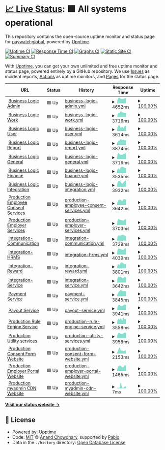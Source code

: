 # [📈 Live Status](https://paywatchglobal.github.io/upptime): <!--live status--> **🟩 All systems operational**

This repository contains the open-source uptime monitor and status page for [paywatchglobal](https://paywatchglobal.github.io/upptime), powered by [Upptime](https://github.com/upptime/upptime).

[![Uptime CI](https://github.com/paywatchglobal/upptime/workflows/Uptime%20CI/badge.svg)](https://github.com/paywatchglobal/upptime/actions?query=workflow%3A%22Uptime+CI%22)
[![Response Time CI](https://github.com/paywatchglobal/upptime/workflows/Response%20Time%20CI/badge.svg)](https://github.com/paywatchglobal/upptime/actions?query=workflow%3A%22Response+Time+CI%22)
[![Graphs CI](https://github.com/paywatchglobal/upptime/workflows/Graphs%20CI/badge.svg)](https://github.com/paywatchglobal/upptime/actions?query=workflow%3A%22Graphs+CI%22)
[![Static Site CI](https://github.com/paywatchglobal/upptime/workflows/Static%20Site%20CI/badge.svg)](https://github.com/paywatchglobal/upptime/actions?query=workflow%3A%22Static+Site+CI%22)
[![Summary CI](https://github.com/paywatchglobal/upptime/workflows/Summary%20CI/badge.svg)](https://github.com/paywatchglobal/upptime/actions?query=workflow%3A%22Summary+CI%22)

With [Upptime](https://upptime.js.org), you can get your own unlimited and free uptime monitor and status page, powered entirely by a GitHub repository. We use [Issues](https://github.com/paywatchglobal/upptime/issues) as incident reports, [Actions](https://github.com/paywatchglobal/upptime/actions) as uptime monitors, and [Pages](https://paywatchglobal.github.io/upptime) for the status page.

<!--start: status pages-->
<!-- This summary is generated by Upptime (https://github.com/upptime/upptime) -->
<!-- Do not edit this manually, your changes will be overwritten -->
<!-- prettier-ignore -->
| URL | Status | History | Response Time | Uptime |
| --- | ------ | ------- | ------------- | ------ |
| <img alt="" src="https://icons.duckduckgo.com/ip3/20.24.157.72.ico" height="13"> [Business Logic Admin](https://20.24.157.72/agghealth/health) | 🟩 Up | [business-logic-admin.yml](https://github.com/paywatchglobal/upptime/commits/HEAD/history/business-logic-admin.yml) | <details><summary><img alt="Response time graph" src="./graphs/business-logic-admin/response-time-week.png" height="20"> 4652ms</summary><br><a href="https://paywatchglobal.github.io/upptime/history/business-logic-admin"><img alt="Response time 4304" src="https://img.shields.io/endpoint?url=https%3A%2F%2Fraw.githubusercontent.com%2Fpaywatchglobal%2Fupptime%2FHEAD%2Fapi%2Fbusiness-logic-admin%2Fresponse-time.json"></a><br><a href="https://paywatchglobal.github.io/upptime/history/business-logic-admin"><img alt="24-hour response time 4383" src="https://img.shields.io/endpoint?url=https%3A%2F%2Fraw.githubusercontent.com%2Fpaywatchglobal%2Fupptime%2FHEAD%2Fapi%2Fbusiness-logic-admin%2Fresponse-time-day.json"></a><br><a href="https://paywatchglobal.github.io/upptime/history/business-logic-admin"><img alt="7-day response time 4652" src="https://img.shields.io/endpoint?url=https%3A%2F%2Fraw.githubusercontent.com%2Fpaywatchglobal%2Fupptime%2FHEAD%2Fapi%2Fbusiness-logic-admin%2Fresponse-time-week.json"></a><br><a href="https://paywatchglobal.github.io/upptime/history/business-logic-admin"><img alt="30-day response time 4304" src="https://img.shields.io/endpoint?url=https%3A%2F%2Fraw.githubusercontent.com%2Fpaywatchglobal%2Fupptime%2FHEAD%2Fapi%2Fbusiness-logic-admin%2Fresponse-time-month.json"></a><br><a href="https://paywatchglobal.github.io/upptime/history/business-logic-admin"><img alt="1-year response time 4304" src="https://img.shields.io/endpoint?url=https%3A%2F%2Fraw.githubusercontent.com%2Fpaywatchglobal%2Fupptime%2FHEAD%2Fapi%2Fbusiness-logic-admin%2Fresponse-time-year.json"></a></details> | <details><summary><a href="https://paywatchglobal.github.io/upptime/history/business-logic-admin">100.00%</a></summary><a href="https://paywatchglobal.github.io/upptime/history/business-logic-admin"><img alt="All-time uptime 100.00%" src="https://img.shields.io/endpoint?url=https%3A%2F%2Fraw.githubusercontent.com%2Fpaywatchglobal%2Fupptime%2FHEAD%2Fapi%2Fbusiness-logic-admin%2Fuptime.json"></a><br><a href="https://paywatchglobal.github.io/upptime/history/business-logic-admin"><img alt="24-hour uptime 100.00%" src="https://img.shields.io/endpoint?url=https%3A%2F%2Fraw.githubusercontent.com%2Fpaywatchglobal%2Fupptime%2FHEAD%2Fapi%2Fbusiness-logic-admin%2Fuptime-day.json"></a><br><a href="https://paywatchglobal.github.io/upptime/history/business-logic-admin"><img alt="7-day uptime 100.00%" src="https://img.shields.io/endpoint?url=https%3A%2F%2Fraw.githubusercontent.com%2Fpaywatchglobal%2Fupptime%2FHEAD%2Fapi%2Fbusiness-logic-admin%2Fuptime-week.json"></a><br><a href="https://paywatchglobal.github.io/upptime/history/business-logic-admin"><img alt="30-day uptime 100.00%" src="https://img.shields.io/endpoint?url=https%3A%2F%2Fraw.githubusercontent.com%2Fpaywatchglobal%2Fupptime%2FHEAD%2Fapi%2Fbusiness-logic-admin%2Fuptime-month.json"></a><br><a href="https://paywatchglobal.github.io/upptime/history/business-logic-admin"><img alt="1-year uptime 100.00%" src="https://img.shields.io/endpoint?url=https%3A%2F%2Fraw.githubusercontent.com%2Fpaywatchglobal%2Fupptime%2FHEAD%2Fapi%2Fbusiness-logic-admin%2Fuptime-year.json"></a></details>
| <img alt="" src="https://icons.duckduckgo.com/ip3/20.24.157.72.ico" height="13"> [Business Logic Work](https://20.24.157.72/agghealth/health) | 🟩 Up | [business-logic-work.yml](https://github.com/paywatchglobal/upptime/commits/HEAD/history/business-logic-work.yml) | <details><summary><img alt="Response time graph" src="./graphs/business-logic-work/response-time-week.png" height="20"> 3716ms</summary><br><a href="https://paywatchglobal.github.io/upptime/history/business-logic-work"><img alt="Response time 3655" src="https://img.shields.io/endpoint?url=https%3A%2F%2Fraw.githubusercontent.com%2Fpaywatchglobal%2Fupptime%2FHEAD%2Fapi%2Fbusiness-logic-work%2Fresponse-time.json"></a><br><a href="https://paywatchglobal.github.io/upptime/history/business-logic-work"><img alt="24-hour response time 3467" src="https://img.shields.io/endpoint?url=https%3A%2F%2Fraw.githubusercontent.com%2Fpaywatchglobal%2Fupptime%2FHEAD%2Fapi%2Fbusiness-logic-work%2Fresponse-time-day.json"></a><br><a href="https://paywatchglobal.github.io/upptime/history/business-logic-work"><img alt="7-day response time 3716" src="https://img.shields.io/endpoint?url=https%3A%2F%2Fraw.githubusercontent.com%2Fpaywatchglobal%2Fupptime%2FHEAD%2Fapi%2Fbusiness-logic-work%2Fresponse-time-week.json"></a><br><a href="https://paywatchglobal.github.io/upptime/history/business-logic-work"><img alt="30-day response time 3655" src="https://img.shields.io/endpoint?url=https%3A%2F%2Fraw.githubusercontent.com%2Fpaywatchglobal%2Fupptime%2FHEAD%2Fapi%2Fbusiness-logic-work%2Fresponse-time-month.json"></a><br><a href="https://paywatchglobal.github.io/upptime/history/business-logic-work"><img alt="1-year response time 3655" src="https://img.shields.io/endpoint?url=https%3A%2F%2Fraw.githubusercontent.com%2Fpaywatchglobal%2Fupptime%2FHEAD%2Fapi%2Fbusiness-logic-work%2Fresponse-time-year.json"></a></details> | <details><summary><a href="https://paywatchglobal.github.io/upptime/history/business-logic-work">100.00%</a></summary><a href="https://paywatchglobal.github.io/upptime/history/business-logic-work"><img alt="All-time uptime 100.00%" src="https://img.shields.io/endpoint?url=https%3A%2F%2Fraw.githubusercontent.com%2Fpaywatchglobal%2Fupptime%2FHEAD%2Fapi%2Fbusiness-logic-work%2Fuptime.json"></a><br><a href="https://paywatchglobal.github.io/upptime/history/business-logic-work"><img alt="24-hour uptime 100.00%" src="https://img.shields.io/endpoint?url=https%3A%2F%2Fraw.githubusercontent.com%2Fpaywatchglobal%2Fupptime%2FHEAD%2Fapi%2Fbusiness-logic-work%2Fuptime-day.json"></a><br><a href="https://paywatchglobal.github.io/upptime/history/business-logic-work"><img alt="7-day uptime 100.00%" src="https://img.shields.io/endpoint?url=https%3A%2F%2Fraw.githubusercontent.com%2Fpaywatchglobal%2Fupptime%2FHEAD%2Fapi%2Fbusiness-logic-work%2Fuptime-week.json"></a><br><a href="https://paywatchglobal.github.io/upptime/history/business-logic-work"><img alt="30-day uptime 100.00%" src="https://img.shields.io/endpoint?url=https%3A%2F%2Fraw.githubusercontent.com%2Fpaywatchglobal%2Fupptime%2FHEAD%2Fapi%2Fbusiness-logic-work%2Fuptime-month.json"></a><br><a href="https://paywatchglobal.github.io/upptime/history/business-logic-work"><img alt="1-year uptime 100.00%" src="https://img.shields.io/endpoint?url=https%3A%2F%2Fraw.githubusercontent.com%2Fpaywatchglobal%2Fupptime%2FHEAD%2Fapi%2Fbusiness-logic-work%2Fuptime-year.json"></a></details>
| <img alt="" src="https://icons.duckduckgo.com/ip3/20.24.157.72.ico" height="13"> [Business Logic User](https://20.24.157.72/agghealth/health) | 🟩 Up | [business-logic-user.yml](https://github.com/paywatchglobal/upptime/commits/HEAD/history/business-logic-user.yml) | <details><summary><img alt="Response time graph" src="./graphs/business-logic-user/response-time-week.png" height="20"> 3614ms</summary><br><a href="https://paywatchglobal.github.io/upptime/history/business-logic-user"><img alt="Response time 3615" src="https://img.shields.io/endpoint?url=https%3A%2F%2Fraw.githubusercontent.com%2Fpaywatchglobal%2Fupptime%2FHEAD%2Fapi%2Fbusiness-logic-user%2Fresponse-time.json"></a><br><a href="https://paywatchglobal.github.io/upptime/history/business-logic-user"><img alt="24-hour response time 4244" src="https://img.shields.io/endpoint?url=https%3A%2F%2Fraw.githubusercontent.com%2Fpaywatchglobal%2Fupptime%2FHEAD%2Fapi%2Fbusiness-logic-user%2Fresponse-time-day.json"></a><br><a href="https://paywatchglobal.github.io/upptime/history/business-logic-user"><img alt="7-day response time 3614" src="https://img.shields.io/endpoint?url=https%3A%2F%2Fraw.githubusercontent.com%2Fpaywatchglobal%2Fupptime%2FHEAD%2Fapi%2Fbusiness-logic-user%2Fresponse-time-week.json"></a><br><a href="https://paywatchglobal.github.io/upptime/history/business-logic-user"><img alt="30-day response time 3615" src="https://img.shields.io/endpoint?url=https%3A%2F%2Fraw.githubusercontent.com%2Fpaywatchglobal%2Fupptime%2FHEAD%2Fapi%2Fbusiness-logic-user%2Fresponse-time-month.json"></a><br><a href="https://paywatchglobal.github.io/upptime/history/business-logic-user"><img alt="1-year response time 3615" src="https://img.shields.io/endpoint?url=https%3A%2F%2Fraw.githubusercontent.com%2Fpaywatchglobal%2Fupptime%2FHEAD%2Fapi%2Fbusiness-logic-user%2Fresponse-time-year.json"></a></details> | <details><summary><a href="https://paywatchglobal.github.io/upptime/history/business-logic-user">100.00%</a></summary><a href="https://paywatchglobal.github.io/upptime/history/business-logic-user"><img alt="All-time uptime 100.00%" src="https://img.shields.io/endpoint?url=https%3A%2F%2Fraw.githubusercontent.com%2Fpaywatchglobal%2Fupptime%2FHEAD%2Fapi%2Fbusiness-logic-user%2Fuptime.json"></a><br><a href="https://paywatchglobal.github.io/upptime/history/business-logic-user"><img alt="24-hour uptime 100.00%" src="https://img.shields.io/endpoint?url=https%3A%2F%2Fraw.githubusercontent.com%2Fpaywatchglobal%2Fupptime%2FHEAD%2Fapi%2Fbusiness-logic-user%2Fuptime-day.json"></a><br><a href="https://paywatchglobal.github.io/upptime/history/business-logic-user"><img alt="7-day uptime 100.00%" src="https://img.shields.io/endpoint?url=https%3A%2F%2Fraw.githubusercontent.com%2Fpaywatchglobal%2Fupptime%2FHEAD%2Fapi%2Fbusiness-logic-user%2Fuptime-week.json"></a><br><a href="https://paywatchglobal.github.io/upptime/history/business-logic-user"><img alt="30-day uptime 100.00%" src="https://img.shields.io/endpoint?url=https%3A%2F%2Fraw.githubusercontent.com%2Fpaywatchglobal%2Fupptime%2FHEAD%2Fapi%2Fbusiness-logic-user%2Fuptime-month.json"></a><br><a href="https://paywatchglobal.github.io/upptime/history/business-logic-user"><img alt="1-year uptime 100.00%" src="https://img.shields.io/endpoint?url=https%3A%2F%2Fraw.githubusercontent.com%2Fpaywatchglobal%2Fupptime%2FHEAD%2Fapi%2Fbusiness-logic-user%2Fuptime-year.json"></a></details>
| <img alt="" src="https://icons.duckduckgo.com/ip3/20.24.157.72.ico" height="13"> [Business Logic Report](https://20.24.157.72/agghealth/health) | 🟩 Up | [business-logic-report.yml](https://github.com/paywatchglobal/upptime/commits/HEAD/history/business-logic-report.yml) | <details><summary><img alt="Response time graph" src="./graphs/business-logic-report/response-time-week.png" height="20"> 3874ms</summary><br><a href="https://paywatchglobal.github.io/upptime/history/business-logic-report"><img alt="Response time 3921" src="https://img.shields.io/endpoint?url=https%3A%2F%2Fraw.githubusercontent.com%2Fpaywatchglobal%2Fupptime%2FHEAD%2Fapi%2Fbusiness-logic-report%2Fresponse-time.json"></a><br><a href="https://paywatchglobal.github.io/upptime/history/business-logic-report"><img alt="24-hour response time 3684" src="https://img.shields.io/endpoint?url=https%3A%2F%2Fraw.githubusercontent.com%2Fpaywatchglobal%2Fupptime%2FHEAD%2Fapi%2Fbusiness-logic-report%2Fresponse-time-day.json"></a><br><a href="https://paywatchglobal.github.io/upptime/history/business-logic-report"><img alt="7-day response time 3874" src="https://img.shields.io/endpoint?url=https%3A%2F%2Fraw.githubusercontent.com%2Fpaywatchglobal%2Fupptime%2FHEAD%2Fapi%2Fbusiness-logic-report%2Fresponse-time-week.json"></a><br><a href="https://paywatchglobal.github.io/upptime/history/business-logic-report"><img alt="30-day response time 3921" src="https://img.shields.io/endpoint?url=https%3A%2F%2Fraw.githubusercontent.com%2Fpaywatchglobal%2Fupptime%2FHEAD%2Fapi%2Fbusiness-logic-report%2Fresponse-time-month.json"></a><br><a href="https://paywatchglobal.github.io/upptime/history/business-logic-report"><img alt="1-year response time 3921" src="https://img.shields.io/endpoint?url=https%3A%2F%2Fraw.githubusercontent.com%2Fpaywatchglobal%2Fupptime%2FHEAD%2Fapi%2Fbusiness-logic-report%2Fresponse-time-year.json"></a></details> | <details><summary><a href="https://paywatchglobal.github.io/upptime/history/business-logic-report">100.00%</a></summary><a href="https://paywatchglobal.github.io/upptime/history/business-logic-report"><img alt="All-time uptime 100.00%" src="https://img.shields.io/endpoint?url=https%3A%2F%2Fraw.githubusercontent.com%2Fpaywatchglobal%2Fupptime%2FHEAD%2Fapi%2Fbusiness-logic-report%2Fuptime.json"></a><br><a href="https://paywatchglobal.github.io/upptime/history/business-logic-report"><img alt="24-hour uptime 100.00%" src="https://img.shields.io/endpoint?url=https%3A%2F%2Fraw.githubusercontent.com%2Fpaywatchglobal%2Fupptime%2FHEAD%2Fapi%2Fbusiness-logic-report%2Fuptime-day.json"></a><br><a href="https://paywatchglobal.github.io/upptime/history/business-logic-report"><img alt="7-day uptime 100.00%" src="https://img.shields.io/endpoint?url=https%3A%2F%2Fraw.githubusercontent.com%2Fpaywatchglobal%2Fupptime%2FHEAD%2Fapi%2Fbusiness-logic-report%2Fuptime-week.json"></a><br><a href="https://paywatchglobal.github.io/upptime/history/business-logic-report"><img alt="30-day uptime 100.00%" src="https://img.shields.io/endpoint?url=https%3A%2F%2Fraw.githubusercontent.com%2Fpaywatchglobal%2Fupptime%2FHEAD%2Fapi%2Fbusiness-logic-report%2Fuptime-month.json"></a><br><a href="https://paywatchglobal.github.io/upptime/history/business-logic-report"><img alt="1-year uptime 100.00%" src="https://img.shields.io/endpoint?url=https%3A%2F%2Fraw.githubusercontent.com%2Fpaywatchglobal%2Fupptime%2FHEAD%2Fapi%2Fbusiness-logic-report%2Fuptime-year.json"></a></details>
| <img alt="" src="https://icons.duckduckgo.com/ip3/20.24.157.72.ico" height="13"> [Business Logic General](https://20.24.157.72/agghealth/health) | 🟩 Up | [business-logic-general.yml](https://github.com/paywatchglobal/upptime/commits/HEAD/history/business-logic-general.yml) | <details><summary><img alt="Response time graph" src="./graphs/business-logic-general/response-time-week.png" height="20"> 3716ms</summary><br><a href="https://paywatchglobal.github.io/upptime/history/business-logic-general"><img alt="Response time 3685" src="https://img.shields.io/endpoint?url=https%3A%2F%2Fraw.githubusercontent.com%2Fpaywatchglobal%2Fupptime%2FHEAD%2Fapi%2Fbusiness-logic-general%2Fresponse-time.json"></a><br><a href="https://paywatchglobal.github.io/upptime/history/business-logic-general"><img alt="24-hour response time 4259" src="https://img.shields.io/endpoint?url=https%3A%2F%2Fraw.githubusercontent.com%2Fpaywatchglobal%2Fupptime%2FHEAD%2Fapi%2Fbusiness-logic-general%2Fresponse-time-day.json"></a><br><a href="https://paywatchglobal.github.io/upptime/history/business-logic-general"><img alt="7-day response time 3716" src="https://img.shields.io/endpoint?url=https%3A%2F%2Fraw.githubusercontent.com%2Fpaywatchglobal%2Fupptime%2FHEAD%2Fapi%2Fbusiness-logic-general%2Fresponse-time-week.json"></a><br><a href="https://paywatchglobal.github.io/upptime/history/business-logic-general"><img alt="30-day response time 3685" src="https://img.shields.io/endpoint?url=https%3A%2F%2Fraw.githubusercontent.com%2Fpaywatchglobal%2Fupptime%2FHEAD%2Fapi%2Fbusiness-logic-general%2Fresponse-time-month.json"></a><br><a href="https://paywatchglobal.github.io/upptime/history/business-logic-general"><img alt="1-year response time 3685" src="https://img.shields.io/endpoint?url=https%3A%2F%2Fraw.githubusercontent.com%2Fpaywatchglobal%2Fupptime%2FHEAD%2Fapi%2Fbusiness-logic-general%2Fresponse-time-year.json"></a></details> | <details><summary><a href="https://paywatchglobal.github.io/upptime/history/business-logic-general">100.00%</a></summary><a href="https://paywatchglobal.github.io/upptime/history/business-logic-general"><img alt="All-time uptime 100.00%" src="https://img.shields.io/endpoint?url=https%3A%2F%2Fraw.githubusercontent.com%2Fpaywatchglobal%2Fupptime%2FHEAD%2Fapi%2Fbusiness-logic-general%2Fuptime.json"></a><br><a href="https://paywatchglobal.github.io/upptime/history/business-logic-general"><img alt="24-hour uptime 100.00%" src="https://img.shields.io/endpoint?url=https%3A%2F%2Fraw.githubusercontent.com%2Fpaywatchglobal%2Fupptime%2FHEAD%2Fapi%2Fbusiness-logic-general%2Fuptime-day.json"></a><br><a href="https://paywatchglobal.github.io/upptime/history/business-logic-general"><img alt="7-day uptime 100.00%" src="https://img.shields.io/endpoint?url=https%3A%2F%2Fraw.githubusercontent.com%2Fpaywatchglobal%2Fupptime%2FHEAD%2Fapi%2Fbusiness-logic-general%2Fuptime-week.json"></a><br><a href="https://paywatchglobal.github.io/upptime/history/business-logic-general"><img alt="30-day uptime 100.00%" src="https://img.shields.io/endpoint?url=https%3A%2F%2Fraw.githubusercontent.com%2Fpaywatchglobal%2Fupptime%2FHEAD%2Fapi%2Fbusiness-logic-general%2Fuptime-month.json"></a><br><a href="https://paywatchglobal.github.io/upptime/history/business-logic-general"><img alt="1-year uptime 100.00%" src="https://img.shields.io/endpoint?url=https%3A%2F%2Fraw.githubusercontent.com%2Fpaywatchglobal%2Fupptime%2FHEAD%2Fapi%2Fbusiness-logic-general%2Fuptime-year.json"></a></details>
| <img alt="" src="https://icons.duckduckgo.com/ip3/20.24.157.72.ico" height="13"> [Business Logic Finance](https://20.24.157.72/agghealth/health) | 🟩 Up | [business-logic-finance.yml](https://github.com/paywatchglobal/upptime/commits/HEAD/history/business-logic-finance.yml) | <details><summary><img alt="Response time graph" src="./graphs/business-logic-finance/response-time-week.png" height="20"> 3535ms</summary><br><a href="https://paywatchglobal.github.io/upptime/history/business-logic-finance"><img alt="Response time 3646" src="https://img.shields.io/endpoint?url=https%3A%2F%2Fraw.githubusercontent.com%2Fpaywatchglobal%2Fupptime%2FHEAD%2Fapi%2Fbusiness-logic-finance%2Fresponse-time.json"></a><br><a href="https://paywatchglobal.github.io/upptime/history/business-logic-finance"><img alt="24-hour response time 3075" src="https://img.shields.io/endpoint?url=https%3A%2F%2Fraw.githubusercontent.com%2Fpaywatchglobal%2Fupptime%2FHEAD%2Fapi%2Fbusiness-logic-finance%2Fresponse-time-day.json"></a><br><a href="https://paywatchglobal.github.io/upptime/history/business-logic-finance"><img alt="7-day response time 3535" src="https://img.shields.io/endpoint?url=https%3A%2F%2Fraw.githubusercontent.com%2Fpaywatchglobal%2Fupptime%2FHEAD%2Fapi%2Fbusiness-logic-finance%2Fresponse-time-week.json"></a><br><a href="https://paywatchglobal.github.io/upptime/history/business-logic-finance"><img alt="30-day response time 3646" src="https://img.shields.io/endpoint?url=https%3A%2F%2Fraw.githubusercontent.com%2Fpaywatchglobal%2Fupptime%2FHEAD%2Fapi%2Fbusiness-logic-finance%2Fresponse-time-month.json"></a><br><a href="https://paywatchglobal.github.io/upptime/history/business-logic-finance"><img alt="1-year response time 3646" src="https://img.shields.io/endpoint?url=https%3A%2F%2Fraw.githubusercontent.com%2Fpaywatchglobal%2Fupptime%2FHEAD%2Fapi%2Fbusiness-logic-finance%2Fresponse-time-year.json"></a></details> | <details><summary><a href="https://paywatchglobal.github.io/upptime/history/business-logic-finance">100.00%</a></summary><a href="https://paywatchglobal.github.io/upptime/history/business-logic-finance"><img alt="All-time uptime 100.00%" src="https://img.shields.io/endpoint?url=https%3A%2F%2Fraw.githubusercontent.com%2Fpaywatchglobal%2Fupptime%2FHEAD%2Fapi%2Fbusiness-logic-finance%2Fuptime.json"></a><br><a href="https://paywatchglobal.github.io/upptime/history/business-logic-finance"><img alt="24-hour uptime 100.00%" src="https://img.shields.io/endpoint?url=https%3A%2F%2Fraw.githubusercontent.com%2Fpaywatchglobal%2Fupptime%2FHEAD%2Fapi%2Fbusiness-logic-finance%2Fuptime-day.json"></a><br><a href="https://paywatchglobal.github.io/upptime/history/business-logic-finance"><img alt="7-day uptime 100.00%" src="https://img.shields.io/endpoint?url=https%3A%2F%2Fraw.githubusercontent.com%2Fpaywatchglobal%2Fupptime%2FHEAD%2Fapi%2Fbusiness-logic-finance%2Fuptime-week.json"></a><br><a href="https://paywatchglobal.github.io/upptime/history/business-logic-finance"><img alt="30-day uptime 100.00%" src="https://img.shields.io/endpoint?url=https%3A%2F%2Fraw.githubusercontent.com%2Fpaywatchglobal%2Fupptime%2FHEAD%2Fapi%2Fbusiness-logic-finance%2Fuptime-month.json"></a><br><a href="https://paywatchglobal.github.io/upptime/history/business-logic-finance"><img alt="1-year uptime 100.00%" src="https://img.shields.io/endpoint?url=https%3A%2F%2Fraw.githubusercontent.com%2Fpaywatchglobal%2Fupptime%2FHEAD%2Fapi%2Fbusiness-logic-finance%2Fuptime-year.json"></a></details>
| <img alt="" src="https://icons.duckduckgo.com/ip3/20.24.157.72.ico" height="13"> [Business Logic Integration](https://20.24.157.72/agghealth/health) | 🟩 Up | [business-logic-integration.yml](https://github.com/paywatchglobal/upptime/commits/HEAD/history/business-logic-integration.yml) | <details><summary><img alt="Response time graph" src="./graphs/business-logic-integration/response-time-week.png" height="20"> 3932ms</summary><br><a href="https://paywatchglobal.github.io/upptime/history/business-logic-integration"><img alt="Response time 3745" src="https://img.shields.io/endpoint?url=https%3A%2F%2Fraw.githubusercontent.com%2Fpaywatchglobal%2Fupptime%2FHEAD%2Fapi%2Fbusiness-logic-integration%2Fresponse-time.json"></a><br><a href="https://paywatchglobal.github.io/upptime/history/business-logic-integration"><img alt="24-hour response time 4444" src="https://img.shields.io/endpoint?url=https%3A%2F%2Fraw.githubusercontent.com%2Fpaywatchglobal%2Fupptime%2FHEAD%2Fapi%2Fbusiness-logic-integration%2Fresponse-time-day.json"></a><br><a href="https://paywatchglobal.github.io/upptime/history/business-logic-integration"><img alt="7-day response time 3932" src="https://img.shields.io/endpoint?url=https%3A%2F%2Fraw.githubusercontent.com%2Fpaywatchglobal%2Fupptime%2FHEAD%2Fapi%2Fbusiness-logic-integration%2Fresponse-time-week.json"></a><br><a href="https://paywatchglobal.github.io/upptime/history/business-logic-integration"><img alt="30-day response time 3745" src="https://img.shields.io/endpoint?url=https%3A%2F%2Fraw.githubusercontent.com%2Fpaywatchglobal%2Fupptime%2FHEAD%2Fapi%2Fbusiness-logic-integration%2Fresponse-time-month.json"></a><br><a href="https://paywatchglobal.github.io/upptime/history/business-logic-integration"><img alt="1-year response time 3745" src="https://img.shields.io/endpoint?url=https%3A%2F%2Fraw.githubusercontent.com%2Fpaywatchglobal%2Fupptime%2FHEAD%2Fapi%2Fbusiness-logic-integration%2Fresponse-time-year.json"></a></details> | <details><summary><a href="https://paywatchglobal.github.io/upptime/history/business-logic-integration">100.00%</a></summary><a href="https://paywatchglobal.github.io/upptime/history/business-logic-integration"><img alt="All-time uptime 100.00%" src="https://img.shields.io/endpoint?url=https%3A%2F%2Fraw.githubusercontent.com%2Fpaywatchglobal%2Fupptime%2FHEAD%2Fapi%2Fbusiness-logic-integration%2Fuptime.json"></a><br><a href="https://paywatchglobal.github.io/upptime/history/business-logic-integration"><img alt="24-hour uptime 100.00%" src="https://img.shields.io/endpoint?url=https%3A%2F%2Fraw.githubusercontent.com%2Fpaywatchglobal%2Fupptime%2FHEAD%2Fapi%2Fbusiness-logic-integration%2Fuptime-day.json"></a><br><a href="https://paywatchglobal.github.io/upptime/history/business-logic-integration"><img alt="7-day uptime 100.00%" src="https://img.shields.io/endpoint?url=https%3A%2F%2Fraw.githubusercontent.com%2Fpaywatchglobal%2Fupptime%2FHEAD%2Fapi%2Fbusiness-logic-integration%2Fuptime-week.json"></a><br><a href="https://paywatchglobal.github.io/upptime/history/business-logic-integration"><img alt="30-day uptime 100.00%" src="https://img.shields.io/endpoint?url=https%3A%2F%2Fraw.githubusercontent.com%2Fpaywatchglobal%2Fupptime%2FHEAD%2Fapi%2Fbusiness-logic-integration%2Fuptime-month.json"></a><br><a href="https://paywatchglobal.github.io/upptime/history/business-logic-integration"><img alt="1-year uptime 100.00%" src="https://img.shields.io/endpoint?url=https%3A%2F%2Fraw.githubusercontent.com%2Fpaywatchglobal%2Fupptime%2FHEAD%2Fapi%2Fbusiness-logic-integration%2Fuptime-year.json"></a></details>
| <img alt="" src="https://icons.duckduckgo.com/ip3/20.24.157.72.ico" height="13"> [Production Employee Consent Services](https://20.24.157.72/agghealth/health) | 🟩 Up | [production-employee-consent-services.yml](https://github.com/paywatchglobal/upptime/commits/HEAD/history/production-employee-consent-services.yml) | <details><summary><img alt="Response time graph" src="./graphs/production-employee-consent-services/response-time-week.png" height="20"> 3642ms</summary><br><a href="https://paywatchglobal.github.io/upptime/history/production-employee-consent-services"><img alt="Response time 3633" src="https://img.shields.io/endpoint?url=https%3A%2F%2Fraw.githubusercontent.com%2Fpaywatchglobal%2Fupptime%2FHEAD%2Fapi%2Fproduction-employee-consent-services%2Fresponse-time.json"></a><br><a href="https://paywatchglobal.github.io/upptime/history/production-employee-consent-services"><img alt="24-hour response time 3598" src="https://img.shields.io/endpoint?url=https%3A%2F%2Fraw.githubusercontent.com%2Fpaywatchglobal%2Fupptime%2FHEAD%2Fapi%2Fproduction-employee-consent-services%2Fresponse-time-day.json"></a><br><a href="https://paywatchglobal.github.io/upptime/history/production-employee-consent-services"><img alt="7-day response time 3642" src="https://img.shields.io/endpoint?url=https%3A%2F%2Fraw.githubusercontent.com%2Fpaywatchglobal%2Fupptime%2FHEAD%2Fapi%2Fproduction-employee-consent-services%2Fresponse-time-week.json"></a><br><a href="https://paywatchglobal.github.io/upptime/history/production-employee-consent-services"><img alt="30-day response time 3492" src="https://img.shields.io/endpoint?url=https%3A%2F%2Fraw.githubusercontent.com%2Fpaywatchglobal%2Fupptime%2FHEAD%2Fapi%2Fproduction-employee-consent-services%2Fresponse-time-month.json"></a><br><a href="https://paywatchglobal.github.io/upptime/history/production-employee-consent-services"><img alt="1-year response time 3633" src="https://img.shields.io/endpoint?url=https%3A%2F%2Fraw.githubusercontent.com%2Fpaywatchglobal%2Fupptime%2FHEAD%2Fapi%2Fproduction-employee-consent-services%2Fresponse-time-year.json"></a></details> | <details><summary><a href="https://paywatchglobal.github.io/upptime/history/production-employee-consent-services">100.00%</a></summary><a href="https://paywatchglobal.github.io/upptime/history/production-employee-consent-services"><img alt="All-time uptime 100.00%" src="https://img.shields.io/endpoint?url=https%3A%2F%2Fraw.githubusercontent.com%2Fpaywatchglobal%2Fupptime%2FHEAD%2Fapi%2Fproduction-employee-consent-services%2Fuptime.json"></a><br><a href="https://paywatchglobal.github.io/upptime/history/production-employee-consent-services"><img alt="24-hour uptime 100.00%" src="https://img.shields.io/endpoint?url=https%3A%2F%2Fraw.githubusercontent.com%2Fpaywatchglobal%2Fupptime%2FHEAD%2Fapi%2Fproduction-employee-consent-services%2Fuptime-day.json"></a><br><a href="https://paywatchglobal.github.io/upptime/history/production-employee-consent-services"><img alt="7-day uptime 100.00%" src="https://img.shields.io/endpoint?url=https%3A%2F%2Fraw.githubusercontent.com%2Fpaywatchglobal%2Fupptime%2FHEAD%2Fapi%2Fproduction-employee-consent-services%2Fuptime-week.json"></a><br><a href="https://paywatchglobal.github.io/upptime/history/production-employee-consent-services"><img alt="30-day uptime 100.00%" src="https://img.shields.io/endpoint?url=https%3A%2F%2Fraw.githubusercontent.com%2Fpaywatchglobal%2Fupptime%2FHEAD%2Fapi%2Fproduction-employee-consent-services%2Fuptime-month.json"></a><br><a href="https://paywatchglobal.github.io/upptime/history/production-employee-consent-services"><img alt="1-year uptime 100.00%" src="https://img.shields.io/endpoint?url=https%3A%2F%2Fraw.githubusercontent.com%2Fpaywatchglobal%2Fupptime%2FHEAD%2Fapi%2Fproduction-employee-consent-services%2Fuptime-year.json"></a></details>
| <img alt="" src="https://icons.duckduckgo.com/ip3/20.24.157.72.ico" height="13"> [Production Employer Services](https://20.24.157.72/agghealth/health) | 🟩 Up | [production-employer-services.yml](https://github.com/paywatchglobal/upptime/commits/HEAD/history/production-employer-services.yml) | <details><summary><img alt="Response time graph" src="./graphs/production-employer-services/response-time-week.png" height="20"> 3703ms</summary><br><a href="https://paywatchglobal.github.io/upptime/history/production-employer-services"><img alt="Response time 3595" src="https://img.shields.io/endpoint?url=https%3A%2F%2Fraw.githubusercontent.com%2Fpaywatchglobal%2Fupptime%2FHEAD%2Fapi%2Fproduction-employer-services%2Fresponse-time.json"></a><br><a href="https://paywatchglobal.github.io/upptime/history/production-employer-services"><img alt="24-hour response time 3945" src="https://img.shields.io/endpoint?url=https%3A%2F%2Fraw.githubusercontent.com%2Fpaywatchglobal%2Fupptime%2FHEAD%2Fapi%2Fproduction-employer-services%2Fresponse-time-day.json"></a><br><a href="https://paywatchglobal.github.io/upptime/history/production-employer-services"><img alt="7-day response time 3703" src="https://img.shields.io/endpoint?url=https%3A%2F%2Fraw.githubusercontent.com%2Fpaywatchglobal%2Fupptime%2FHEAD%2Fapi%2Fproduction-employer-services%2Fresponse-time-week.json"></a><br><a href="https://paywatchglobal.github.io/upptime/history/production-employer-services"><img alt="30-day response time 3657" src="https://img.shields.io/endpoint?url=https%3A%2F%2Fraw.githubusercontent.com%2Fpaywatchglobal%2Fupptime%2FHEAD%2Fapi%2Fproduction-employer-services%2Fresponse-time-month.json"></a><br><a href="https://paywatchglobal.github.io/upptime/history/production-employer-services"><img alt="1-year response time 3595" src="https://img.shields.io/endpoint?url=https%3A%2F%2Fraw.githubusercontent.com%2Fpaywatchglobal%2Fupptime%2FHEAD%2Fapi%2Fproduction-employer-services%2Fresponse-time-year.json"></a></details> | <details><summary><a href="https://paywatchglobal.github.io/upptime/history/production-employer-services">100.00%</a></summary><a href="https://paywatchglobal.github.io/upptime/history/production-employer-services"><img alt="All-time uptime 99.99%" src="https://img.shields.io/endpoint?url=https%3A%2F%2Fraw.githubusercontent.com%2Fpaywatchglobal%2Fupptime%2FHEAD%2Fapi%2Fproduction-employer-services%2Fuptime.json"></a><br><a href="https://paywatchglobal.github.io/upptime/history/production-employer-services"><img alt="24-hour uptime 100.00%" src="https://img.shields.io/endpoint?url=https%3A%2F%2Fraw.githubusercontent.com%2Fpaywatchglobal%2Fupptime%2FHEAD%2Fapi%2Fproduction-employer-services%2Fuptime-day.json"></a><br><a href="https://paywatchglobal.github.io/upptime/history/production-employer-services"><img alt="7-day uptime 100.00%" src="https://img.shields.io/endpoint?url=https%3A%2F%2Fraw.githubusercontent.com%2Fpaywatchglobal%2Fupptime%2FHEAD%2Fapi%2Fproduction-employer-services%2Fuptime-week.json"></a><br><a href="https://paywatchglobal.github.io/upptime/history/production-employer-services"><img alt="30-day uptime 100.00%" src="https://img.shields.io/endpoint?url=https%3A%2F%2Fraw.githubusercontent.com%2Fpaywatchglobal%2Fupptime%2FHEAD%2Fapi%2Fproduction-employer-services%2Fuptime-month.json"></a><br><a href="https://paywatchglobal.github.io/upptime/history/production-employer-services"><img alt="1-year uptime 99.99%" src="https://img.shields.io/endpoint?url=https%3A%2F%2Fraw.githubusercontent.com%2Fpaywatchglobal%2Fupptime%2FHEAD%2Fapi%2Fproduction-employer-services%2Fuptime-year.json"></a></details>
| <img alt="" src="https://icons.duckduckgo.com/ip3/20.24.157.72.ico" height="13"> [Integration-Communication](https://20.24.157.72/agghealth/health) | 🟩 Up | [integration-communication.yml](https://github.com/paywatchglobal/upptime/commits/HEAD/history/integration-communication.yml) | <details><summary><img alt="Response time graph" src="./graphs/integration-communication/response-time-week.png" height="20"> 3729ms</summary><br><a href="https://paywatchglobal.github.io/upptime/history/integration-communication"><img alt="Response time 3970" src="https://img.shields.io/endpoint?url=https%3A%2F%2Fraw.githubusercontent.com%2Fpaywatchglobal%2Fupptime%2FHEAD%2Fapi%2Fintegration-communication%2Fresponse-time.json"></a><br><a href="https://paywatchglobal.github.io/upptime/history/integration-communication"><img alt="24-hour response time 3758" src="https://img.shields.io/endpoint?url=https%3A%2F%2Fraw.githubusercontent.com%2Fpaywatchglobal%2Fupptime%2FHEAD%2Fapi%2Fintegration-communication%2Fresponse-time-day.json"></a><br><a href="https://paywatchglobal.github.io/upptime/history/integration-communication"><img alt="7-day response time 3729" src="https://img.shields.io/endpoint?url=https%3A%2F%2Fraw.githubusercontent.com%2Fpaywatchglobal%2Fupptime%2FHEAD%2Fapi%2Fintegration-communication%2Fresponse-time-week.json"></a><br><a href="https://paywatchglobal.github.io/upptime/history/integration-communication"><img alt="30-day response time 3970" src="https://img.shields.io/endpoint?url=https%3A%2F%2Fraw.githubusercontent.com%2Fpaywatchglobal%2Fupptime%2FHEAD%2Fapi%2Fintegration-communication%2Fresponse-time-month.json"></a><br><a href="https://paywatchglobal.github.io/upptime/history/integration-communication"><img alt="1-year response time 3970" src="https://img.shields.io/endpoint?url=https%3A%2F%2Fraw.githubusercontent.com%2Fpaywatchglobal%2Fupptime%2FHEAD%2Fapi%2Fintegration-communication%2Fresponse-time-year.json"></a></details> | <details><summary><a href="https://paywatchglobal.github.io/upptime/history/integration-communication">100.00%</a></summary><a href="https://paywatchglobal.github.io/upptime/history/integration-communication"><img alt="All-time uptime 100.00%" src="https://img.shields.io/endpoint?url=https%3A%2F%2Fraw.githubusercontent.com%2Fpaywatchglobal%2Fupptime%2FHEAD%2Fapi%2Fintegration-communication%2Fuptime.json"></a><br><a href="https://paywatchglobal.github.io/upptime/history/integration-communication"><img alt="24-hour uptime 100.00%" src="https://img.shields.io/endpoint?url=https%3A%2F%2Fraw.githubusercontent.com%2Fpaywatchglobal%2Fupptime%2FHEAD%2Fapi%2Fintegration-communication%2Fuptime-day.json"></a><br><a href="https://paywatchglobal.github.io/upptime/history/integration-communication"><img alt="7-day uptime 100.00%" src="https://img.shields.io/endpoint?url=https%3A%2F%2Fraw.githubusercontent.com%2Fpaywatchglobal%2Fupptime%2FHEAD%2Fapi%2Fintegration-communication%2Fuptime-week.json"></a><br><a href="https://paywatchglobal.github.io/upptime/history/integration-communication"><img alt="30-day uptime 100.00%" src="https://img.shields.io/endpoint?url=https%3A%2F%2Fraw.githubusercontent.com%2Fpaywatchglobal%2Fupptime%2FHEAD%2Fapi%2Fintegration-communication%2Fuptime-month.json"></a><br><a href="https://paywatchglobal.github.io/upptime/history/integration-communication"><img alt="1-year uptime 100.00%" src="https://img.shields.io/endpoint?url=https%3A%2F%2Fraw.githubusercontent.com%2Fpaywatchglobal%2Fupptime%2FHEAD%2Fapi%2Fintegration-communication%2Fuptime-year.json"></a></details>
| <img alt="" src="https://icons.duckduckgo.com/ip3/20.24.157.72.ico" height="13"> [Integration-HRMS](https://20.24.157.72/agghealth/health) | 🟩 Up | [integration-hrms.yml](https://github.com/paywatchglobal/upptime/commits/HEAD/history/integration-hrms.yml) | <details><summary><img alt="Response time graph" src="./graphs/integration-hrms/response-time-week.png" height="20"> 4039ms</summary><br><a href="https://paywatchglobal.github.io/upptime/history/integration-hrms"><img alt="Response time 3887" src="https://img.shields.io/endpoint?url=https%3A%2F%2Fraw.githubusercontent.com%2Fpaywatchglobal%2Fupptime%2FHEAD%2Fapi%2Fintegration-hrms%2Fresponse-time.json"></a><br><a href="https://paywatchglobal.github.io/upptime/history/integration-hrms"><img alt="24-hour response time 4862" src="https://img.shields.io/endpoint?url=https%3A%2F%2Fraw.githubusercontent.com%2Fpaywatchglobal%2Fupptime%2FHEAD%2Fapi%2Fintegration-hrms%2Fresponse-time-day.json"></a><br><a href="https://paywatchglobal.github.io/upptime/history/integration-hrms"><img alt="7-day response time 4039" src="https://img.shields.io/endpoint?url=https%3A%2F%2Fraw.githubusercontent.com%2Fpaywatchglobal%2Fupptime%2FHEAD%2Fapi%2Fintegration-hrms%2Fresponse-time-week.json"></a><br><a href="https://paywatchglobal.github.io/upptime/history/integration-hrms"><img alt="30-day response time 3887" src="https://img.shields.io/endpoint?url=https%3A%2F%2Fraw.githubusercontent.com%2Fpaywatchglobal%2Fupptime%2FHEAD%2Fapi%2Fintegration-hrms%2Fresponse-time-month.json"></a><br><a href="https://paywatchglobal.github.io/upptime/history/integration-hrms"><img alt="1-year response time 3887" src="https://img.shields.io/endpoint?url=https%3A%2F%2Fraw.githubusercontent.com%2Fpaywatchglobal%2Fupptime%2FHEAD%2Fapi%2Fintegration-hrms%2Fresponse-time-year.json"></a></details> | <details><summary><a href="https://paywatchglobal.github.io/upptime/history/integration-hrms">100.00%</a></summary><a href="https://paywatchglobal.github.io/upptime/history/integration-hrms"><img alt="All-time uptime 100.00%" src="https://img.shields.io/endpoint?url=https%3A%2F%2Fraw.githubusercontent.com%2Fpaywatchglobal%2Fupptime%2FHEAD%2Fapi%2Fintegration-hrms%2Fuptime.json"></a><br><a href="https://paywatchglobal.github.io/upptime/history/integration-hrms"><img alt="24-hour uptime 100.00%" src="https://img.shields.io/endpoint?url=https%3A%2F%2Fraw.githubusercontent.com%2Fpaywatchglobal%2Fupptime%2FHEAD%2Fapi%2Fintegration-hrms%2Fuptime-day.json"></a><br><a href="https://paywatchglobal.github.io/upptime/history/integration-hrms"><img alt="7-day uptime 100.00%" src="https://img.shields.io/endpoint?url=https%3A%2F%2Fraw.githubusercontent.com%2Fpaywatchglobal%2Fupptime%2FHEAD%2Fapi%2Fintegration-hrms%2Fuptime-week.json"></a><br><a href="https://paywatchglobal.github.io/upptime/history/integration-hrms"><img alt="30-day uptime 100.00%" src="https://img.shields.io/endpoint?url=https%3A%2F%2Fraw.githubusercontent.com%2Fpaywatchglobal%2Fupptime%2FHEAD%2Fapi%2Fintegration-hrms%2Fuptime-month.json"></a><br><a href="https://paywatchglobal.github.io/upptime/history/integration-hrms"><img alt="1-year uptime 100.00%" src="https://img.shields.io/endpoint?url=https%3A%2F%2Fraw.githubusercontent.com%2Fpaywatchglobal%2Fupptime%2FHEAD%2Fapi%2Fintegration-hrms%2Fuptime-year.json"></a></details>
| <img alt="" src="https://icons.duckduckgo.com/ip3/20.24.157.72.ico" height="13"> [Integration-Reward](https://20.24.157.72/agghealth/health) | 🟩 Up | [integration-reward.yml](https://github.com/paywatchglobal/upptime/commits/HEAD/history/integration-reward.yml) | <details><summary><img alt="Response time graph" src="./graphs/integration-reward/response-time-week.png" height="20"> 3801ms</summary><br><a href="https://paywatchglobal.github.io/upptime/history/integration-reward"><img alt="Response time 3745" src="https://img.shields.io/endpoint?url=https%3A%2F%2Fraw.githubusercontent.com%2Fpaywatchglobal%2Fupptime%2FHEAD%2Fapi%2Fintegration-reward%2Fresponse-time.json"></a><br><a href="https://paywatchglobal.github.io/upptime/history/integration-reward"><img alt="24-hour response time 3778" src="https://img.shields.io/endpoint?url=https%3A%2F%2Fraw.githubusercontent.com%2Fpaywatchglobal%2Fupptime%2FHEAD%2Fapi%2Fintegration-reward%2Fresponse-time-day.json"></a><br><a href="https://paywatchglobal.github.io/upptime/history/integration-reward"><img alt="7-day response time 3801" src="https://img.shields.io/endpoint?url=https%3A%2F%2Fraw.githubusercontent.com%2Fpaywatchglobal%2Fupptime%2FHEAD%2Fapi%2Fintegration-reward%2Fresponse-time-week.json"></a><br><a href="https://paywatchglobal.github.io/upptime/history/integration-reward"><img alt="30-day response time 3745" src="https://img.shields.io/endpoint?url=https%3A%2F%2Fraw.githubusercontent.com%2Fpaywatchglobal%2Fupptime%2FHEAD%2Fapi%2Fintegration-reward%2Fresponse-time-month.json"></a><br><a href="https://paywatchglobal.github.io/upptime/history/integration-reward"><img alt="1-year response time 3745" src="https://img.shields.io/endpoint?url=https%3A%2F%2Fraw.githubusercontent.com%2Fpaywatchglobal%2Fupptime%2FHEAD%2Fapi%2Fintegration-reward%2Fresponse-time-year.json"></a></details> | <details><summary><a href="https://paywatchglobal.github.io/upptime/history/integration-reward">100.00%</a></summary><a href="https://paywatchglobal.github.io/upptime/history/integration-reward"><img alt="All-time uptime 100.00%" src="https://img.shields.io/endpoint?url=https%3A%2F%2Fraw.githubusercontent.com%2Fpaywatchglobal%2Fupptime%2FHEAD%2Fapi%2Fintegration-reward%2Fuptime.json"></a><br><a href="https://paywatchglobal.github.io/upptime/history/integration-reward"><img alt="24-hour uptime 100.00%" src="https://img.shields.io/endpoint?url=https%3A%2F%2Fraw.githubusercontent.com%2Fpaywatchglobal%2Fupptime%2FHEAD%2Fapi%2Fintegration-reward%2Fuptime-day.json"></a><br><a href="https://paywatchglobal.github.io/upptime/history/integration-reward"><img alt="7-day uptime 100.00%" src="https://img.shields.io/endpoint?url=https%3A%2F%2Fraw.githubusercontent.com%2Fpaywatchglobal%2Fupptime%2FHEAD%2Fapi%2Fintegration-reward%2Fuptime-week.json"></a><br><a href="https://paywatchglobal.github.io/upptime/history/integration-reward"><img alt="30-day uptime 100.00%" src="https://img.shields.io/endpoint?url=https%3A%2F%2Fraw.githubusercontent.com%2Fpaywatchglobal%2Fupptime%2FHEAD%2Fapi%2Fintegration-reward%2Fuptime-month.json"></a><br><a href="https://paywatchglobal.github.io/upptime/history/integration-reward"><img alt="1-year uptime 100.00%" src="https://img.shields.io/endpoint?url=https%3A%2F%2Fraw.githubusercontent.com%2Fpaywatchglobal%2Fupptime%2FHEAD%2Fapi%2Fintegration-reward%2Fuptime-year.json"></a></details>
| <img alt="" src="https://icons.duckduckgo.com/ip3/20.24.157.72.ico" height="13"> [Integration-Service](https://20.24.157.72/agghealth/health) | 🟩 Up | [integration-service.yml](https://github.com/paywatchglobal/upptime/commits/HEAD/history/integration-service.yml) | <details><summary><img alt="Response time graph" src="./graphs/integration-service/response-time-week.png" height="20"> 3642ms</summary><br><a href="https://paywatchglobal.github.io/upptime/history/integration-service"><img alt="Response time 3665" src="https://img.shields.io/endpoint?url=https%3A%2F%2Fraw.githubusercontent.com%2Fpaywatchglobal%2Fupptime%2FHEAD%2Fapi%2Fintegration-service%2Fresponse-time.json"></a><br><a href="https://paywatchglobal.github.io/upptime/history/integration-service"><img alt="24-hour response time 3469" src="https://img.shields.io/endpoint?url=https%3A%2F%2Fraw.githubusercontent.com%2Fpaywatchglobal%2Fupptime%2FHEAD%2Fapi%2Fintegration-service%2Fresponse-time-day.json"></a><br><a href="https://paywatchglobal.github.io/upptime/history/integration-service"><img alt="7-day response time 3642" src="https://img.shields.io/endpoint?url=https%3A%2F%2Fraw.githubusercontent.com%2Fpaywatchglobal%2Fupptime%2FHEAD%2Fapi%2Fintegration-service%2Fresponse-time-week.json"></a><br><a href="https://paywatchglobal.github.io/upptime/history/integration-service"><img alt="30-day response time 3665" src="https://img.shields.io/endpoint?url=https%3A%2F%2Fraw.githubusercontent.com%2Fpaywatchglobal%2Fupptime%2FHEAD%2Fapi%2Fintegration-service%2Fresponse-time-month.json"></a><br><a href="https://paywatchglobal.github.io/upptime/history/integration-service"><img alt="1-year response time 3665" src="https://img.shields.io/endpoint?url=https%3A%2F%2Fraw.githubusercontent.com%2Fpaywatchglobal%2Fupptime%2FHEAD%2Fapi%2Fintegration-service%2Fresponse-time-year.json"></a></details> | <details><summary><a href="https://paywatchglobal.github.io/upptime/history/integration-service">100.00%</a></summary><a href="https://paywatchglobal.github.io/upptime/history/integration-service"><img alt="All-time uptime 100.00%" src="https://img.shields.io/endpoint?url=https%3A%2F%2Fraw.githubusercontent.com%2Fpaywatchglobal%2Fupptime%2FHEAD%2Fapi%2Fintegration-service%2Fuptime.json"></a><br><a href="https://paywatchglobal.github.io/upptime/history/integration-service"><img alt="24-hour uptime 100.00%" src="https://img.shields.io/endpoint?url=https%3A%2F%2Fraw.githubusercontent.com%2Fpaywatchglobal%2Fupptime%2FHEAD%2Fapi%2Fintegration-service%2Fuptime-day.json"></a><br><a href="https://paywatchglobal.github.io/upptime/history/integration-service"><img alt="7-day uptime 100.00%" src="https://img.shields.io/endpoint?url=https%3A%2F%2Fraw.githubusercontent.com%2Fpaywatchglobal%2Fupptime%2FHEAD%2Fapi%2Fintegration-service%2Fuptime-week.json"></a><br><a href="https://paywatchglobal.github.io/upptime/history/integration-service"><img alt="30-day uptime 100.00%" src="https://img.shields.io/endpoint?url=https%3A%2F%2Fraw.githubusercontent.com%2Fpaywatchglobal%2Fupptime%2FHEAD%2Fapi%2Fintegration-service%2Fuptime-month.json"></a><br><a href="https://paywatchglobal.github.io/upptime/history/integration-service"><img alt="1-year uptime 100.00%" src="https://img.shields.io/endpoint?url=https%3A%2F%2Fraw.githubusercontent.com%2Fpaywatchglobal%2Fupptime%2FHEAD%2Fapi%2Fintegration-service%2Fuptime-year.json"></a></details>
| <img alt="" src="https://icons.duckduckgo.com/ip3/20.24.157.72.ico" height="13"> [Payment Service](https://20.24.157.72/agghealth/health) | 🟩 Up | [payment-service.yml](https://github.com/paywatchglobal/upptime/commits/HEAD/history/payment-service.yml) | <details><summary><img alt="Response time graph" src="./graphs/payment-service/response-time-week.png" height="20"> 3845ms</summary><br><a href="https://paywatchglobal.github.io/upptime/history/payment-service"><img alt="Response time 3785" src="https://img.shields.io/endpoint?url=https%3A%2F%2Fraw.githubusercontent.com%2Fpaywatchglobal%2Fupptime%2FHEAD%2Fapi%2Fpayment-service%2Fresponse-time.json"></a><br><a href="https://paywatchglobal.github.io/upptime/history/payment-service"><img alt="24-hour response time 3776" src="https://img.shields.io/endpoint?url=https%3A%2F%2Fraw.githubusercontent.com%2Fpaywatchglobal%2Fupptime%2FHEAD%2Fapi%2Fpayment-service%2Fresponse-time-day.json"></a><br><a href="https://paywatchglobal.github.io/upptime/history/payment-service"><img alt="7-day response time 3845" src="https://img.shields.io/endpoint?url=https%3A%2F%2Fraw.githubusercontent.com%2Fpaywatchglobal%2Fupptime%2FHEAD%2Fapi%2Fpayment-service%2Fresponse-time-week.json"></a><br><a href="https://paywatchglobal.github.io/upptime/history/payment-service"><img alt="30-day response time 3785" src="https://img.shields.io/endpoint?url=https%3A%2F%2Fraw.githubusercontent.com%2Fpaywatchglobal%2Fupptime%2FHEAD%2Fapi%2Fpayment-service%2Fresponse-time-month.json"></a><br><a href="https://paywatchglobal.github.io/upptime/history/payment-service"><img alt="1-year response time 3785" src="https://img.shields.io/endpoint?url=https%3A%2F%2Fraw.githubusercontent.com%2Fpaywatchglobal%2Fupptime%2FHEAD%2Fapi%2Fpayment-service%2Fresponse-time-year.json"></a></details> | <details><summary><a href="https://paywatchglobal.github.io/upptime/history/payment-service">100.00%</a></summary><a href="https://paywatchglobal.github.io/upptime/history/payment-service"><img alt="All-time uptime 100.00%" src="https://img.shields.io/endpoint?url=https%3A%2F%2Fraw.githubusercontent.com%2Fpaywatchglobal%2Fupptime%2FHEAD%2Fapi%2Fpayment-service%2Fuptime.json"></a><br><a href="https://paywatchglobal.github.io/upptime/history/payment-service"><img alt="24-hour uptime 100.00%" src="https://img.shields.io/endpoint?url=https%3A%2F%2Fraw.githubusercontent.com%2Fpaywatchglobal%2Fupptime%2FHEAD%2Fapi%2Fpayment-service%2Fuptime-day.json"></a><br><a href="https://paywatchglobal.github.io/upptime/history/payment-service"><img alt="7-day uptime 100.00%" src="https://img.shields.io/endpoint?url=https%3A%2F%2Fraw.githubusercontent.com%2Fpaywatchglobal%2Fupptime%2FHEAD%2Fapi%2Fpayment-service%2Fuptime-week.json"></a><br><a href="https://paywatchglobal.github.io/upptime/history/payment-service"><img alt="30-day uptime 100.00%" src="https://img.shields.io/endpoint?url=https%3A%2F%2Fraw.githubusercontent.com%2Fpaywatchglobal%2Fupptime%2FHEAD%2Fapi%2Fpayment-service%2Fuptime-month.json"></a><br><a href="https://paywatchglobal.github.io/upptime/history/payment-service"><img alt="1-year uptime 100.00%" src="https://img.shields.io/endpoint?url=https%3A%2F%2Fraw.githubusercontent.com%2Fpaywatchglobal%2Fupptime%2FHEAD%2Fapi%2Fpayment-service%2Fuptime-year.json"></a></details>
| <img alt="" src="https://icons.duckduckgo.com/ip3/20.24.157.72.ico" height="13"> [Payout Service](https://20.24.157.72/agghealth/health) | 🟩 Up | [payout-service.yml](https://github.com/paywatchglobal/upptime/commits/HEAD/history/payout-service.yml) | <details><summary><img alt="Response time graph" src="./graphs/payout-service/response-time-week.png" height="20"> 3941ms</summary><br><a href="https://paywatchglobal.github.io/upptime/history/payout-service"><img alt="Response time 3823" src="https://img.shields.io/endpoint?url=https%3A%2F%2Fraw.githubusercontent.com%2Fpaywatchglobal%2Fupptime%2FHEAD%2Fapi%2Fpayout-service%2Fresponse-time.json"></a><br><a href="https://paywatchglobal.github.io/upptime/history/payout-service"><img alt="24-hour response time 4036" src="https://img.shields.io/endpoint?url=https%3A%2F%2Fraw.githubusercontent.com%2Fpaywatchglobal%2Fupptime%2FHEAD%2Fapi%2Fpayout-service%2Fresponse-time-day.json"></a><br><a href="https://paywatchglobal.github.io/upptime/history/payout-service"><img alt="7-day response time 3941" src="https://img.shields.io/endpoint?url=https%3A%2F%2Fraw.githubusercontent.com%2Fpaywatchglobal%2Fupptime%2FHEAD%2Fapi%2Fpayout-service%2Fresponse-time-week.json"></a><br><a href="https://paywatchglobal.github.io/upptime/history/payout-service"><img alt="30-day response time 3823" src="https://img.shields.io/endpoint?url=https%3A%2F%2Fraw.githubusercontent.com%2Fpaywatchglobal%2Fupptime%2FHEAD%2Fapi%2Fpayout-service%2Fresponse-time-month.json"></a><br><a href="https://paywatchglobal.github.io/upptime/history/payout-service"><img alt="1-year response time 3823" src="https://img.shields.io/endpoint?url=https%3A%2F%2Fraw.githubusercontent.com%2Fpaywatchglobal%2Fupptime%2FHEAD%2Fapi%2Fpayout-service%2Fresponse-time-year.json"></a></details> | <details><summary><a href="https://paywatchglobal.github.io/upptime/history/payout-service">100.00%</a></summary><a href="https://paywatchglobal.github.io/upptime/history/payout-service"><img alt="All-time uptime 100.00%" src="https://img.shields.io/endpoint?url=https%3A%2F%2Fraw.githubusercontent.com%2Fpaywatchglobal%2Fupptime%2FHEAD%2Fapi%2Fpayout-service%2Fuptime.json"></a><br><a href="https://paywatchglobal.github.io/upptime/history/payout-service"><img alt="24-hour uptime 100.00%" src="https://img.shields.io/endpoint?url=https%3A%2F%2Fraw.githubusercontent.com%2Fpaywatchglobal%2Fupptime%2FHEAD%2Fapi%2Fpayout-service%2Fuptime-day.json"></a><br><a href="https://paywatchglobal.github.io/upptime/history/payout-service"><img alt="7-day uptime 100.00%" src="https://img.shields.io/endpoint?url=https%3A%2F%2Fraw.githubusercontent.com%2Fpaywatchglobal%2Fupptime%2FHEAD%2Fapi%2Fpayout-service%2Fuptime-week.json"></a><br><a href="https://paywatchglobal.github.io/upptime/history/payout-service"><img alt="30-day uptime 100.00%" src="https://img.shields.io/endpoint?url=https%3A%2F%2Fraw.githubusercontent.com%2Fpaywatchglobal%2Fupptime%2FHEAD%2Fapi%2Fpayout-service%2Fuptime-month.json"></a><br><a href="https://paywatchglobal.github.io/upptime/history/payout-service"><img alt="1-year uptime 100.00%" src="https://img.shields.io/endpoint?url=https%3A%2F%2Fraw.githubusercontent.com%2Fpaywatchglobal%2Fupptime%2FHEAD%2Fapi%2Fpayout-service%2Fuptime-year.json"></a></details>
| <img alt="" src="https://icons.duckduckgo.com/ip3/20.24.157.72.ico" height="13"> [Production Rule Engine Service](https://20.24.157.72/agghealth/health) | 🟩 Up | [production-rule-engine-service.yml](https://github.com/paywatchglobal/upptime/commits/HEAD/history/production-rule-engine-service.yml) | <details><summary><img alt="Response time graph" src="./graphs/production-rule-engine-service/response-time-week.png" height="20"> 3558ms</summary><br><a href="https://paywatchglobal.github.io/upptime/history/production-rule-engine-service"><img alt="Response time 3624" src="https://img.shields.io/endpoint?url=https%3A%2F%2Fraw.githubusercontent.com%2Fpaywatchglobal%2Fupptime%2FHEAD%2Fapi%2Fproduction-rule-engine-service%2Fresponse-time.json"></a><br><a href="https://paywatchglobal.github.io/upptime/history/production-rule-engine-service"><img alt="24-hour response time 3775" src="https://img.shields.io/endpoint?url=https%3A%2F%2Fraw.githubusercontent.com%2Fpaywatchglobal%2Fupptime%2FHEAD%2Fapi%2Fproduction-rule-engine-service%2Fresponse-time-day.json"></a><br><a href="https://paywatchglobal.github.io/upptime/history/production-rule-engine-service"><img alt="7-day response time 3558" src="https://img.shields.io/endpoint?url=https%3A%2F%2Fraw.githubusercontent.com%2Fpaywatchglobal%2Fupptime%2FHEAD%2Fapi%2Fproduction-rule-engine-service%2Fresponse-time-week.json"></a><br><a href="https://paywatchglobal.github.io/upptime/history/production-rule-engine-service"><img alt="30-day response time 3787" src="https://img.shields.io/endpoint?url=https%3A%2F%2Fraw.githubusercontent.com%2Fpaywatchglobal%2Fupptime%2FHEAD%2Fapi%2Fproduction-rule-engine-service%2Fresponse-time-month.json"></a><br><a href="https://paywatchglobal.github.io/upptime/history/production-rule-engine-service"><img alt="1-year response time 3624" src="https://img.shields.io/endpoint?url=https%3A%2F%2Fraw.githubusercontent.com%2Fpaywatchglobal%2Fupptime%2FHEAD%2Fapi%2Fproduction-rule-engine-service%2Fresponse-time-year.json"></a></details> | <details><summary><a href="https://paywatchglobal.github.io/upptime/history/production-rule-engine-service">100.00%</a></summary><a href="https://paywatchglobal.github.io/upptime/history/production-rule-engine-service"><img alt="All-time uptime 100.00%" src="https://img.shields.io/endpoint?url=https%3A%2F%2Fraw.githubusercontent.com%2Fpaywatchglobal%2Fupptime%2FHEAD%2Fapi%2Fproduction-rule-engine-service%2Fuptime.json"></a><br><a href="https://paywatchglobal.github.io/upptime/history/production-rule-engine-service"><img alt="24-hour uptime 100.00%" src="https://img.shields.io/endpoint?url=https%3A%2F%2Fraw.githubusercontent.com%2Fpaywatchglobal%2Fupptime%2FHEAD%2Fapi%2Fproduction-rule-engine-service%2Fuptime-day.json"></a><br><a href="https://paywatchglobal.github.io/upptime/history/production-rule-engine-service"><img alt="7-day uptime 100.00%" src="https://img.shields.io/endpoint?url=https%3A%2F%2Fraw.githubusercontent.com%2Fpaywatchglobal%2Fupptime%2FHEAD%2Fapi%2Fproduction-rule-engine-service%2Fuptime-week.json"></a><br><a href="https://paywatchglobal.github.io/upptime/history/production-rule-engine-service"><img alt="30-day uptime 100.00%" src="https://img.shields.io/endpoint?url=https%3A%2F%2Fraw.githubusercontent.com%2Fpaywatchglobal%2Fupptime%2FHEAD%2Fapi%2Fproduction-rule-engine-service%2Fuptime-month.json"></a><br><a href="https://paywatchglobal.github.io/upptime/history/production-rule-engine-service"><img alt="1-year uptime 100.00%" src="https://img.shields.io/endpoint?url=https%3A%2F%2Fraw.githubusercontent.com%2Fpaywatchglobal%2Fupptime%2FHEAD%2Fapi%2Fproduction-rule-engine-service%2Fuptime-year.json"></a></details>
| <img alt="" src="https://icons.duckduckgo.com/ip3/20.24.157.72.ico" height="13"> [Production Utility services](https://20.24.157.72/agghealth/health) | 🟩 Up | [production-utility-services.yml](https://github.com/paywatchglobal/upptime/commits/HEAD/history/production-utility-services.yml) | <details><summary><img alt="Response time graph" src="./graphs/production-utility-services/response-time-week.png" height="20"> 3958ms</summary><br><a href="https://paywatchglobal.github.io/upptime/history/production-utility-services"><img alt="Response time 3557" src="https://img.shields.io/endpoint?url=https%3A%2F%2Fraw.githubusercontent.com%2Fpaywatchglobal%2Fupptime%2FHEAD%2Fapi%2Fproduction-utility-services%2Fresponse-time.json"></a><br><a href="https://paywatchglobal.github.io/upptime/history/production-utility-services"><img alt="24-hour response time 4375" src="https://img.shields.io/endpoint?url=https%3A%2F%2Fraw.githubusercontent.com%2Fpaywatchglobal%2Fupptime%2FHEAD%2Fapi%2Fproduction-utility-services%2Fresponse-time-day.json"></a><br><a href="https://paywatchglobal.github.io/upptime/history/production-utility-services"><img alt="7-day response time 3958" src="https://img.shields.io/endpoint?url=https%3A%2F%2Fraw.githubusercontent.com%2Fpaywatchglobal%2Fupptime%2FHEAD%2Fapi%2Fproduction-utility-services%2Fresponse-time-week.json"></a><br><a href="https://paywatchglobal.github.io/upptime/history/production-utility-services"><img alt="30-day response time 3733" src="https://img.shields.io/endpoint?url=https%3A%2F%2Fraw.githubusercontent.com%2Fpaywatchglobal%2Fupptime%2FHEAD%2Fapi%2Fproduction-utility-services%2Fresponse-time-month.json"></a><br><a href="https://paywatchglobal.github.io/upptime/history/production-utility-services"><img alt="1-year response time 3557" src="https://img.shields.io/endpoint?url=https%3A%2F%2Fraw.githubusercontent.com%2Fpaywatchglobal%2Fupptime%2FHEAD%2Fapi%2Fproduction-utility-services%2Fresponse-time-year.json"></a></details> | <details><summary><a href="https://paywatchglobal.github.io/upptime/history/production-utility-services">100.00%</a></summary><a href="https://paywatchglobal.github.io/upptime/history/production-utility-services"><img alt="All-time uptime 100.00%" src="https://img.shields.io/endpoint?url=https%3A%2F%2Fraw.githubusercontent.com%2Fpaywatchglobal%2Fupptime%2FHEAD%2Fapi%2Fproduction-utility-services%2Fuptime.json"></a><br><a href="https://paywatchglobal.github.io/upptime/history/production-utility-services"><img alt="24-hour uptime 100.00%" src="https://img.shields.io/endpoint?url=https%3A%2F%2Fraw.githubusercontent.com%2Fpaywatchglobal%2Fupptime%2FHEAD%2Fapi%2Fproduction-utility-services%2Fuptime-day.json"></a><br><a href="https://paywatchglobal.github.io/upptime/history/production-utility-services"><img alt="7-day uptime 100.00%" src="https://img.shields.io/endpoint?url=https%3A%2F%2Fraw.githubusercontent.com%2Fpaywatchglobal%2Fupptime%2FHEAD%2Fapi%2Fproduction-utility-services%2Fuptime-week.json"></a><br><a href="https://paywatchglobal.github.io/upptime/history/production-utility-services"><img alt="30-day uptime 100.00%" src="https://img.shields.io/endpoint?url=https%3A%2F%2Fraw.githubusercontent.com%2Fpaywatchglobal%2Fupptime%2FHEAD%2Fapi%2Fproduction-utility-services%2Fuptime-month.json"></a><br><a href="https://paywatchglobal.github.io/upptime/history/production-utility-services"><img alt="1-year uptime 100.00%" src="https://img.shields.io/endpoint?url=https%3A%2F%2Fraw.githubusercontent.com%2Fpaywatchglobal%2Fupptime%2FHEAD%2Fapi%2Fproduction-utility-services%2Fuptime-year.json"></a></details>
| <img alt="" src="https://icons.duckduckgo.com/ip3/form.paywatchglobal.com.ico" height="13"> [Production Consent Form Website](https://form.paywatchglobal.com/id-ID/wilmar-indonesia) | 🟩 Up | [production-consent-form-website.yml](https://github.com/paywatchglobal/upptime/commits/HEAD/history/production-consent-form-website.yml) | <details><summary><img alt="Response time graph" src="./graphs/production-consent-form-website/response-time-week.png" height="20"> 2153ms</summary><br><a href="https://paywatchglobal.github.io/upptime/history/production-consent-form-website"><img alt="Response time 1972" src="https://img.shields.io/endpoint?url=https%3A%2F%2Fraw.githubusercontent.com%2Fpaywatchglobal%2Fupptime%2FHEAD%2Fapi%2Fproduction-consent-form-website%2Fresponse-time.json"></a><br><a href="https://paywatchglobal.github.io/upptime/history/production-consent-form-website"><img alt="24-hour response time 1917" src="https://img.shields.io/endpoint?url=https%3A%2F%2Fraw.githubusercontent.com%2Fpaywatchglobal%2Fupptime%2FHEAD%2Fapi%2Fproduction-consent-form-website%2Fresponse-time-day.json"></a><br><a href="https://paywatchglobal.github.io/upptime/history/production-consent-form-website"><img alt="7-day response time 2153" src="https://img.shields.io/endpoint?url=https%3A%2F%2Fraw.githubusercontent.com%2Fpaywatchglobal%2Fupptime%2FHEAD%2Fapi%2Fproduction-consent-form-website%2Fresponse-time-week.json"></a><br><a href="https://paywatchglobal.github.io/upptime/history/production-consent-form-website"><img alt="30-day response time 1965" src="https://img.shields.io/endpoint?url=https%3A%2F%2Fraw.githubusercontent.com%2Fpaywatchglobal%2Fupptime%2FHEAD%2Fapi%2Fproduction-consent-form-website%2Fresponse-time-month.json"></a><br><a href="https://paywatchglobal.github.io/upptime/history/production-consent-form-website"><img alt="1-year response time 1972" src="https://img.shields.io/endpoint?url=https%3A%2F%2Fraw.githubusercontent.com%2Fpaywatchglobal%2Fupptime%2FHEAD%2Fapi%2Fproduction-consent-form-website%2Fresponse-time-year.json"></a></details> | <details><summary><a href="https://paywatchglobal.github.io/upptime/history/production-consent-form-website">100.00%</a></summary><a href="https://paywatchglobal.github.io/upptime/history/production-consent-form-website"><img alt="All-time uptime 100.00%" src="https://img.shields.io/endpoint?url=https%3A%2F%2Fraw.githubusercontent.com%2Fpaywatchglobal%2Fupptime%2FHEAD%2Fapi%2Fproduction-consent-form-website%2Fuptime.json"></a><br><a href="https://paywatchglobal.github.io/upptime/history/production-consent-form-website"><img alt="24-hour uptime 100.00%" src="https://img.shields.io/endpoint?url=https%3A%2F%2Fraw.githubusercontent.com%2Fpaywatchglobal%2Fupptime%2FHEAD%2Fapi%2Fproduction-consent-form-website%2Fuptime-day.json"></a><br><a href="https://paywatchglobal.github.io/upptime/history/production-consent-form-website"><img alt="7-day uptime 100.00%" src="https://img.shields.io/endpoint?url=https%3A%2F%2Fraw.githubusercontent.com%2Fpaywatchglobal%2Fupptime%2FHEAD%2Fapi%2Fproduction-consent-form-website%2Fuptime-week.json"></a><br><a href="https://paywatchglobal.github.io/upptime/history/production-consent-form-website"><img alt="30-day uptime 100.00%" src="https://img.shields.io/endpoint?url=https%3A%2F%2Fraw.githubusercontent.com%2Fpaywatchglobal%2Fupptime%2FHEAD%2Fapi%2Fproduction-consent-form-website%2Fuptime-month.json"></a><br><a href="https://paywatchglobal.github.io/upptime/history/production-consent-form-website"><img alt="1-year uptime 100.00%" src="https://img.shields.io/endpoint?url=https%3A%2F%2Fraw.githubusercontent.com%2Fpaywatchglobal%2Fupptime%2FHEAD%2Fapi%2Fproduction-consent-form-website%2Fuptime-year.json"></a></details>
| <img alt="" src="https://icons.duckduckgo.com/ip3/employer.myadmin.paywatchglobal.com.ico" height="13"> [Production Employer Portal Website](https://employer.myadmin.paywatchglobal.com) | 🟩 Up | [production-employer-portal-website.yml](https://github.com/paywatchglobal/upptime/commits/HEAD/history/production-employer-portal-website.yml) | <details><summary><img alt="Response time graph" src="./graphs/production-employer-portal-website/response-time-week.png" height="20"> 1465ms</summary><br><a href="https://paywatchglobal.github.io/upptime/history/production-employer-portal-website"><img alt="Response time 1191" src="https://img.shields.io/endpoint?url=https%3A%2F%2Fraw.githubusercontent.com%2Fpaywatchglobal%2Fupptime%2FHEAD%2Fapi%2Fproduction-employer-portal-website%2Fresponse-time.json"></a><br><a href="https://paywatchglobal.github.io/upptime/history/production-employer-portal-website"><img alt="24-hour response time 3543" src="https://img.shields.io/endpoint?url=https%3A%2F%2Fraw.githubusercontent.com%2Fpaywatchglobal%2Fupptime%2FHEAD%2Fapi%2Fproduction-employer-portal-website%2Fresponse-time-day.json"></a><br><a href="https://paywatchglobal.github.io/upptime/history/production-employer-portal-website"><img alt="7-day response time 1465" src="https://img.shields.io/endpoint?url=https%3A%2F%2Fraw.githubusercontent.com%2Fpaywatchglobal%2Fupptime%2FHEAD%2Fapi%2Fproduction-employer-portal-website%2Fresponse-time-week.json"></a><br><a href="https://paywatchglobal.github.io/upptime/history/production-employer-portal-website"><img alt="30-day response time 1161" src="https://img.shields.io/endpoint?url=https%3A%2F%2Fraw.githubusercontent.com%2Fpaywatchglobal%2Fupptime%2FHEAD%2Fapi%2Fproduction-employer-portal-website%2Fresponse-time-month.json"></a><br><a href="https://paywatchglobal.github.io/upptime/history/production-employer-portal-website"><img alt="1-year response time 1191" src="https://img.shields.io/endpoint?url=https%3A%2F%2Fraw.githubusercontent.com%2Fpaywatchglobal%2Fupptime%2FHEAD%2Fapi%2Fproduction-employer-portal-website%2Fresponse-time-year.json"></a></details> | <details><summary><a href="https://paywatchglobal.github.io/upptime/history/production-employer-portal-website">100.00%</a></summary><a href="https://paywatchglobal.github.io/upptime/history/production-employer-portal-website"><img alt="All-time uptime 99.95%" src="https://img.shields.io/endpoint?url=https%3A%2F%2Fraw.githubusercontent.com%2Fpaywatchglobal%2Fupptime%2FHEAD%2Fapi%2Fproduction-employer-portal-website%2Fuptime.json"></a><br><a href="https://paywatchglobal.github.io/upptime/history/production-employer-portal-website"><img alt="24-hour uptime 100.00%" src="https://img.shields.io/endpoint?url=https%3A%2F%2Fraw.githubusercontent.com%2Fpaywatchglobal%2Fupptime%2FHEAD%2Fapi%2Fproduction-employer-portal-website%2Fuptime-day.json"></a><br><a href="https://paywatchglobal.github.io/upptime/history/production-employer-portal-website"><img alt="7-day uptime 100.00%" src="https://img.shields.io/endpoint?url=https%3A%2F%2Fraw.githubusercontent.com%2Fpaywatchglobal%2Fupptime%2FHEAD%2Fapi%2Fproduction-employer-portal-website%2Fuptime-week.json"></a><br><a href="https://paywatchglobal.github.io/upptime/history/production-employer-portal-website"><img alt="30-day uptime 100.00%" src="https://img.shields.io/endpoint?url=https%3A%2F%2Fraw.githubusercontent.com%2Fpaywatchglobal%2Fupptime%2FHEAD%2Fapi%2Fproduction-employer-portal-website%2Fuptime-month.json"></a><br><a href="https://paywatchglobal.github.io/upptime/history/production-employer-portal-website"><img alt="1-year uptime 99.95%" src="https://img.shields.io/endpoint?url=https%3A%2F%2Fraw.githubusercontent.com%2Fpaywatchglobal%2Fupptime%2FHEAD%2Fapi%2Fproduction-employer-portal-website%2Fuptime-year.json"></a></details>
| <img alt="" src="https://icons.duckduckgo.com/ip3/myadmin.paywatchglobal.com.ico" height="13"> [Production myadmin CDN Website](https://myadmin.paywatchglobal.com/) | 🟩 Up | [production-myadmin-cdn-website.yml](https://github.com/paywatchglobal/upptime/commits/HEAD/history/production-myadmin-cdn-website.yml) | <details><summary><img alt="Response time graph" src="./graphs/production-myadmin-cdn-website/response-time-week.png" height="20"> 7ms</summary><br><a href="https://paywatchglobal.github.io/upptime/history/production-myadmin-cdn-website"><img alt="Response time 5" src="https://img.shields.io/endpoint?url=https%3A%2F%2Fraw.githubusercontent.com%2Fpaywatchglobal%2Fupptime%2FHEAD%2Fapi%2Fproduction-myadmin-cdn-website%2Fresponse-time.json"></a><br><a href="https://paywatchglobal.github.io/upptime/history/production-myadmin-cdn-website"><img alt="24-hour response time 3" src="https://img.shields.io/endpoint?url=https%3A%2F%2Fraw.githubusercontent.com%2Fpaywatchglobal%2Fupptime%2FHEAD%2Fapi%2Fproduction-myadmin-cdn-website%2Fresponse-time-day.json"></a><br><a href="https://paywatchglobal.github.io/upptime/history/production-myadmin-cdn-website"><img alt="7-day response time 7" src="https://img.shields.io/endpoint?url=https%3A%2F%2Fraw.githubusercontent.com%2Fpaywatchglobal%2Fupptime%2FHEAD%2Fapi%2Fproduction-myadmin-cdn-website%2Fresponse-time-week.json"></a><br><a href="https://paywatchglobal.github.io/upptime/history/production-myadmin-cdn-website"><img alt="30-day response time 7" src="https://img.shields.io/endpoint?url=https%3A%2F%2Fraw.githubusercontent.com%2Fpaywatchglobal%2Fupptime%2FHEAD%2Fapi%2Fproduction-myadmin-cdn-website%2Fresponse-time-month.json"></a><br><a href="https://paywatchglobal.github.io/upptime/history/production-myadmin-cdn-website"><img alt="1-year response time 5" src="https://img.shields.io/endpoint?url=https%3A%2F%2Fraw.githubusercontent.com%2Fpaywatchglobal%2Fupptime%2FHEAD%2Fapi%2Fproduction-myadmin-cdn-website%2Fresponse-time-year.json"></a></details> | <details><summary><a href="https://paywatchglobal.github.io/upptime/history/production-myadmin-cdn-website">100.00%</a></summary><a href="https://paywatchglobal.github.io/upptime/history/production-myadmin-cdn-website"><img alt="All-time uptime 99.95%" src="https://img.shields.io/endpoint?url=https%3A%2F%2Fraw.githubusercontent.com%2Fpaywatchglobal%2Fupptime%2FHEAD%2Fapi%2Fproduction-myadmin-cdn-website%2Fuptime.json"></a><br><a href="https://paywatchglobal.github.io/upptime/history/production-myadmin-cdn-website"><img alt="24-hour uptime 100.00%" src="https://img.shields.io/endpoint?url=https%3A%2F%2Fraw.githubusercontent.com%2Fpaywatchglobal%2Fupptime%2FHEAD%2Fapi%2Fproduction-myadmin-cdn-website%2Fuptime-day.json"></a><br><a href="https://paywatchglobal.github.io/upptime/history/production-myadmin-cdn-website"><img alt="7-day uptime 100.00%" src="https://img.shields.io/endpoint?url=https%3A%2F%2Fraw.githubusercontent.com%2Fpaywatchglobal%2Fupptime%2FHEAD%2Fapi%2Fproduction-myadmin-cdn-website%2Fuptime-week.json"></a><br><a href="https://paywatchglobal.github.io/upptime/history/production-myadmin-cdn-website"><img alt="30-day uptime 100.00%" src="https://img.shields.io/endpoint?url=https%3A%2F%2Fraw.githubusercontent.com%2Fpaywatchglobal%2Fupptime%2FHEAD%2Fapi%2Fproduction-myadmin-cdn-website%2Fuptime-month.json"></a><br><a href="https://paywatchglobal.github.io/upptime/history/production-myadmin-cdn-website"><img alt="1-year uptime 99.95%" src="https://img.shields.io/endpoint?url=https%3A%2F%2Fraw.githubusercontent.com%2Fpaywatchglobal%2Fupptime%2FHEAD%2Fapi%2Fproduction-myadmin-cdn-website%2Fuptime-year.json"></a></details>

<!--end: status pages-->

[**Visit our status website →**](https://paywatchglobal.github.io/upptime)

## 📄 License

- Powered by: [Upptime](https://github.com/upptime/upptime)
- Code: [MIT](./LICENSE) © [Anand Chowdhary](https://anandchowdhary.com), supported by [Pabio](https://pabio.com)
- Data in the `./history` directory: [Open Database License](https://opendatacommons.org/licenses/odbl/1-0/)
